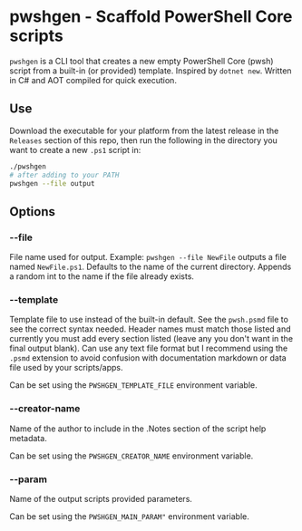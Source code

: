 # pwshgen - Scaffold PowerShell Core scripts
`pwshgen` is a CLI tool that creates a new empty PowerShell Core (pwsh) script from a built-in (or provided) template. Inspired by `dotnet new`. Written in C# and AOT compiled for quick execution.

## Use
Download the executable for your platform from the latest release in the `Releases` section of this repo, then run the following in the directory you want to create a new `.ps1` script in:
```sh
./pwshgen
# after adding to your PATH
pwshgen --file output
```

## Options
### --file
File name used for output. Example: `pwshgen --file NewFile` outputs a file named `NewFile.ps1`. Defaults to the name of the current directory. Appends a random int to the name if the file already exists.

### --template
Template file to use instead of the built-in default. See the `pwsh.psmd` file to see the correct syntax needed. Header names must match those listed and currently you must add every section listed (leave any you don't want in the final output blank). Can use any text file format but I recommend using the `.psmd` extension to avoid confusion with documentation markdown or data file used by your scripts/apps.

Can be set using the `PWSHGEN_TEMPLATE_FILE` environment variable.

### --creator-name
Name of the author to include in the .Notes section of the script help metadata.

Can be set using the `PWSHGEN_CREATOR_NAME` environment variable.

### --param
Name of the output scripts provided parameters.

Can be set using the `PWSHGEN_MAIN_PARAM"` environment variable.
